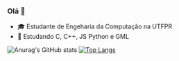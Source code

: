### Olá 👋

- 🎓 Estudante de Engeharia da Computação na UTFPR
- 🌱 Estudando C, C++, JS Python e GML

![Anurag's GitHub stats](https://github-readme-stats.vercel.app/api?username=mateusmcamargo&hide=stars&show_icons=true&bg_color=66000000&title_color=FF0053&text_color=777777&icon_color=E72C61&hide_border=true)
[![Top Langs](https://github-readme-stats.vercel.app/api/top-langs/?username=mateusmcamargo&layout=compact&bg_color=66000000&title_color=FF0053&text_color=777777&hide_border=true)](https://github.com/anuraghazra/github-readme-stats)
